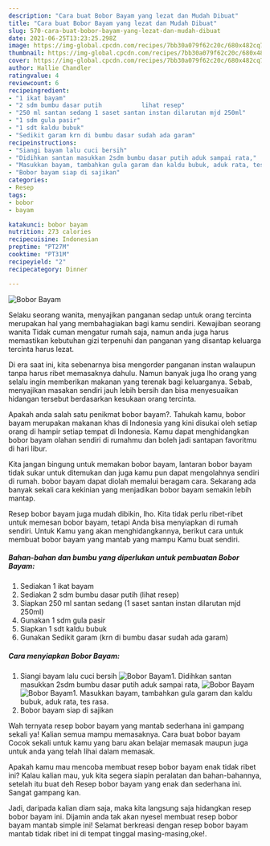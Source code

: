 ```yaml
---
description: "Cara buat Bobor Bayam yang lezat dan Mudah Dibuat"
title: "Cara buat Bobor Bayam yang lezat dan Mudah Dibuat"
slug: 570-cara-buat-bobor-bayam-yang-lezat-dan-mudah-dibuat
date: 2021-06-25T13:23:25.298Z
image: https://img-global.cpcdn.com/recipes/7bb30a079f62c20c/680x482cq70/bobor-bayam-foto-resep-utama.jpg
thumbnail: https://img-global.cpcdn.com/recipes/7bb30a079f62c20c/680x482cq70/bobor-bayam-foto-resep-utama.jpg
cover: https://img-global.cpcdn.com/recipes/7bb30a079f62c20c/680x482cq70/bobor-bayam-foto-resep-utama.jpg
author: Hallie Chandler
ratingvalue: 4
reviewcount: 6
recipeingredient:
- "1 ikat bayam"
- "2 sdm bumbu dasar putih           lihat resep"
- "250 ml santan sedang 1 saset santan instan dilarutan mjd 250ml"
- "1 sdm gula pasir"
- "1 sdt kaldu bubuk"
- "Sedikit garam krn di bumbu dasar sudah ada garam"
recipeinstructions:
- "Siangi bayam lalu cuci bersih"
- "Didihkan santan masukkan 2sdm bumbu dasar putih aduk sampai rata,"
- "Masukkan bayam, tambahkan gula garam dan kaldu bubuk, aduk rata, tes rasa."
- "Bobor bayam siap di sajikan"
categories:
- Resep
tags:
- bobor
- bayam

katakunci: bobor bayam 
nutrition: 273 calories
recipecuisine: Indonesian
preptime: "PT27M"
cooktime: "PT31M"
recipeyield: "2"
recipecategory: Dinner

---
```



![Bobor Bayam](https://img-global.cpcdn.com/recipes/7bb30a079f62c20c/680x482cq70/bobor-bayam-foto-resep-utama.jpg)

Selaku seorang wanita, menyajikan panganan sedap untuk orang tercinta merupakan hal yang membahagiakan bagi kamu sendiri. Kewajiban seorang  wanita Tidak cuman mengatur rumah saja, namun anda juga harus memastikan kebutuhan gizi terpenuhi dan panganan yang disantap keluarga tercinta harus lezat.

Di era  saat ini, kita sebenarnya bisa mengorder panganan instan walaupun tanpa harus ribet memasaknya dahulu. Namun banyak juga lho orang yang selalu ingin memberikan makanan yang terenak bagi keluarganya. Sebab, menyajikan masakan sendiri jauh lebih bersih dan bisa menyesuaikan hidangan tersebut berdasarkan kesukaan orang tercinta. 



Apakah anda salah satu penikmat bobor bayam?. Tahukah kamu, bobor bayam merupakan makanan khas di Indonesia yang kini disukai oleh setiap orang di hampir setiap tempat di Indonesia. Kamu dapat menghidangkan bobor bayam olahan sendiri di rumahmu dan boleh jadi santapan favoritmu di hari libur.

Kita jangan bingung untuk memakan bobor bayam, lantaran bobor bayam tidak sukar untuk ditemukan dan juga kamu pun dapat mengolahnya sendiri di rumah. bobor bayam dapat diolah memalui beragam cara. Sekarang ada banyak sekali cara kekinian yang menjadikan bobor bayam semakin lebih mantap.

Resep bobor bayam juga mudah dibikin, lho. Kita tidak perlu ribet-ribet untuk memesan bobor bayam, tetapi Anda bisa menyiapkan di rumah sendiri. Untuk Kamu yang akan menghidangkannya, berikut cara untuk membuat bobor bayam yang mantab yang mampu Kamu buat sendiri.

<!--inarticleads1-->

##### Bahan-bahan dan bumbu yang diperlukan untuk pembuatan Bobor Bayam:

1. Sediakan 1 ikat bayam
1. Sediakan 2 sdm bumbu dasar putih           (lihat resep)
1. Siapkan 250 ml santan sedang (1 saset santan instan dilarutan mjd 250ml)
1. Gunakan 1 sdm gula pasir
1. Siapkan 1 sdt kaldu bubuk
1. Gunakan Sedikit garam (krn di bumbu dasar sudah ada garam)




<!--inarticleads2-->

##### Cara menyiapkan Bobor Bayam:

1. Siangi bayam lalu cuci bersih
<img src="https://img-global.cpcdn.com/steps/bddecf31a8a4f897/160x128cq70/bobor-bayam-langkah-memasak-1-foto.jpg" alt="Bobor Bayam">1. Didihkan santan masukkan 2sdm bumbu dasar putih aduk sampai rata,
<img src="https://img-global.cpcdn.com/steps/d154cf39f25f76fe/160x128cq70/bobor-bayam-langkah-memasak-2-foto.jpg" alt="Bobor Bayam"><img src="https://img-global.cpcdn.com/steps/0f864079e32ebdfa/160x128cq70/bobor-bayam-langkah-memasak-2-foto.jpg" alt="Bobor Bayam">1. Masukkan bayam, tambahkan gula garam dan kaldu bubuk, aduk rata, tes rasa.
1. Bobor bayam siap di sajikan




Wah ternyata resep bobor bayam yang mantab sederhana ini gampang sekali ya! Kalian semua mampu memasaknya. Cara buat bobor bayam Cocok sekali untuk kamu yang baru akan belajar memasak maupun juga untuk anda yang telah lihai dalam memasak.

Apakah kamu mau mencoba membuat resep bobor bayam enak tidak ribet ini? Kalau kalian mau, yuk kita segera siapin peralatan dan bahan-bahannya, setelah itu buat deh Resep bobor bayam yang enak dan sederhana ini. Sangat gampang kan. 

Jadi, daripada kalian diam saja, maka kita langsung saja hidangkan resep bobor bayam ini. Dijamin anda tak akan nyesel membuat resep bobor bayam mantab simple ini! Selamat berkreasi dengan resep bobor bayam mantab tidak ribet ini di tempat tinggal masing-masing,oke!.

